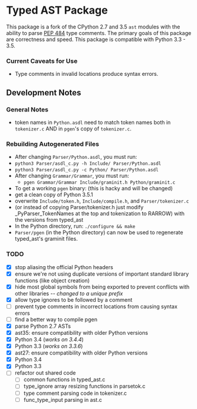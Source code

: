 # Typed AST Package
This package is a fork of the CPython 2.7 and 3.5 `ast` modules with the ability
to parse [PEP 484](https://www.python.org/dev/peps/pep-0484/) type comments.
The primary goals of this package are correctness and speed.  This package is
compatible with Python 3.3 - 3.5.

### Current Caveats for Use
- Type comments in invalid locations produce syntax errors.

## Development Notes
### General Notes
- token names in `Python.asdl` need to match token names both in `tokenizer.c`
  AND in `pgen`'s copy of `tokenizer.c`.

### Rebuilding Autogenerated Files
- After changing `Parser/Python.asdl`, you must run:
 - `python3 Parser/asdl_c.py -h Include/ Parser/Python.asdl`
 - `python3 Parser/asdl_c.py -c Python/ Parser/Python.asdl`
- After changing `Grammar/Grammar`, you must run:
  - `pgen Grammar/Grammar Include/graminit.h Python/graminit.c`
- To get a working `pgen` binary: (this is hacky and will be changed)
 - get a clean copy of Python 3.5.1
 - overwrite `Include/token.h`, `Include/compile.h`, and `Parser/tokenizer.c`
  - (or instead of copying Parser/tokenizer.h just modify _PyParser_TokenNames at the top and tokenization to RARROW)
 with the versions from typed\_ast
 - In the Python directory, run: `./configure && make`
 - `Parser/pgen` (in the Python directory) can now be used to regenerate
 typed\_ast's graminit files.

### TODO
- [x] stop aliasing the official Python headers
- [x] ensure we're not using duplicate versions of important standard library
  functions (like object creation)
- [x] hide most global symbols from being exported to prevent conflicts with other
  libraries -- *changed to a unique prefix*
- [x] allow type ignores to be followed by a comment
- [ ] prevent type comments in incorrect locations from causing syntax errors
- [ ] find a better way to compile pgen
- [x] parse Python 2.7 ASTs
- [x] ast35: ensure compatibility with older Python versions
 - [x] Python 3.4 (*works on 3.4.4*)
 - [x] Python 3.3 (*works on 3.3.6*)
- [x] ast27: ensure compatibility with older Python versions
 - [x] Python 3.4
 - [x] Python 3.3
- [ ] refactor out shared code
	- [ ] common functions in typed\_ast.c
	- [ ] type\_ignore array resizing functions in parsetok.c
	- [ ] type comment parsing code in tokenizer.c
	- [ ] func\_type\_input parsing in ast.c
